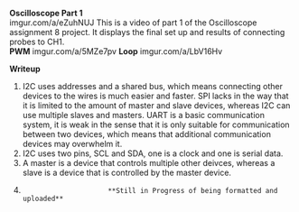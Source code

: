**Oscilloscope Part 1**
</br > imgur.com/a/eZuhNUJ This is a video of part 1 of the Oscilloscope assignment 8 project. It displays the final set up and results of connecting probes to CH1. </br >
**PWM**
imgur.com/a/5MZe7pv
**Loop**
imgur.com/a/LbV16Hv

**Writeup**
1. I2C uses addresses and a shared bus, which means connecting other devices to the wires is much easier and faster. SPI lacks in the way that it is limited to the amount of master and slave devices, whereas I2C can use multiple slaves and masters. UART is a basic communication system, it is weak in the sense that it is only suitable for communication between two devices, which means that additional communication devices may overwhelm it. 
2. I2C uses two pins, SCL and SDA, one is a clock and one is serial data. 
3. A master is a device that controls multiple other deivces, whereas a slave is a device that is controlled by the master device. 
4. 
                            **Still in Progress of being formatted and uploaded**
